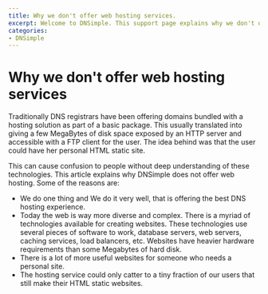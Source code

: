 ```yaml
---
title: Why we don't offer web hosting services.
excerpt: Welcome to DNSimple. This support page explains why we don't offer web hosting along our DNS hosting.
categories:
- DNSimple
---
```


# Why we don't offer web hosting services

Traditionally DNS registrars have been offering domains bundled with a hosting solution as part of a basic package. This usually translated into giving a few MegaBytes of disk space exposed by an HTTP server and accessible with a FTP client for the user. The idea behind was that the user could have her personal HTML static site. 

This can cause confusion to people without deep understanding of these technologies. This article explains why DNSimple does not offer web hosting. Some of the reasons are:

 * We do one thing and We do it very well, that is offering the best DNS hosting experience. 
 * Today the web is way more diverse and complex. There is a myriad of technologies available for creating websites. These technologies use several pieces of software to work, database servers, web servers, caching services, load balancers, etc. Websites have heavier hardware requirements than some Megabytes of hard disk. 
 * There is a lot of more useful websites for someone who needs a personal site.
 * The hosting service could only catter to a tiny fraction of our users that still make their HTML static websites.


